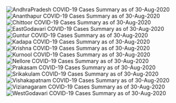 
<img src="https://deepuhub.github.io/COVID-19/GraphsGenerated/30-Aug-2020/Last24Hrs_AndhraPradesh_30-Aug-2020.jpg" alt="AndhraPradesh COVID-19 Cases Summary as of 30-Aug-2020">
 <br>
<img src="https://deepuhub.github.io/COVID-19/GraphsGenerated/30-Aug-2020/Last24Hrs_Ananthapur_30-Aug-2020.jpg" alt="Ananthapur COVID-19 Cases Summary as of 30-Aug-2020">
 <br>
<img src="https://deepuhub.github.io/COVID-19/GraphsGenerated/30-Aug-2020/Last24Hrs_Chittoor_30-Aug-2020.jpg" alt="Chittoor COVID-19 Cases Summary as of 30-Aug-2020">
 <br>
<img src="https://deepuhub.github.io/COVID-19/GraphsGenerated/30-Aug-2020/Last24Hrs_EastGodavari_30-Aug-2020.jpg" alt="EastGodavari COVID-19 Cases Summary as of 30-Aug-2020">
 <br>
<img src="https://deepuhub.github.io/COVID-19/GraphsGenerated/30-Aug-2020/Last24Hrs_Guntur_30-Aug-2020.jpg" alt="Guntur COVID-19 Cases Summary as of 30-Aug-2020">
 <br>
<img src="https://deepuhub.github.io/COVID-19/GraphsGenerated/30-Aug-2020/Last24Hrs_Kadapa_30-Aug-2020.jpg" alt="Kadapa COVID-19 Cases Summary as of 30-Aug-2020">
 <br>
<img src="https://deepuhub.github.io/COVID-19/GraphsGenerated/30-Aug-2020/Last24Hrs_Krishna_30-Aug-2020.jpg" alt="Krishna COVID-19 Cases Summary as of 30-Aug-2020">
 <br>
<img src="https://deepuhub.github.io/COVID-19/GraphsGenerated/30-Aug-2020/Last24Hrs_Kurnool_30-Aug-2020.jpg" alt="Kurnool COVID-19 Cases Summary as of 30-Aug-2020">
 <br>
<img src="https://deepuhub.github.io/COVID-19/GraphsGenerated/30-Aug-2020/Last24Hrs_Nellore_30-Aug-2020.jpg" alt="Nellore COVID-19 Cases Summary as of 30-Aug-2020">
 <br>
<img src="https://deepuhub.github.io/COVID-19/GraphsGenerated/30-Aug-2020/Last24Hrs_Prakasam_30-Aug-2020.jpg" alt="Prakasam COVID-19 Cases Summary as of 30-Aug-2020">
 <br>
<img src="https://deepuhub.github.io/COVID-19/GraphsGenerated/30-Aug-2020/Last24Hrs_Srikakulam_30-Aug-2020.jpg" alt="Srikakulam COVID-19 Cases Summary as of 30-Aug-2020">
 <br>
<img src="https://deepuhub.github.io/COVID-19/GraphsGenerated/30-Aug-2020/Last24Hrs_Vishakapatnam_30-Aug-2020.jpg" alt="Vishakapatnam COVID-19 Cases Summary as of 30-Aug-2020">
 <br>
<img src="https://deepuhub.github.io/COVID-19/GraphsGenerated/30-Aug-2020/Last24Hrs_Vizianagaram_30-Aug-2020.jpg" alt="Vizianagaram COVID-19 Cases Summary as of 30-Aug-2020">
 <br>
<img src="https://deepuhub.github.io/COVID-19/GraphsGenerated/30-Aug-2020/Last24Hrs_WestGodavari_30-Aug-2020.jpg" alt="WestGodavari COVID-19 Cases Summary as of 30-Aug-2020">
 <br> 